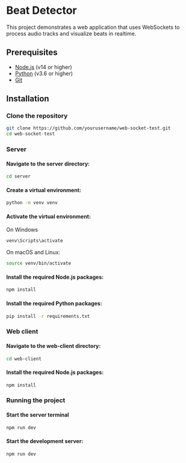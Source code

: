 # Beat Detector 

This project demonstrates a web application that uses WebSockets to process audio tracks and visualize beats in realtime.

## Prerequisites

- [Node.js](https://nodejs.org/) (v14 or higher)
- [Python](https://www.python.org/) (v3.6 or higher)
- [Git](https://git-scm.com/)

## Installation

### Clone the repository

```sh
git clone https://github.com/yourusername/web-socket-test.git
cd web-socket-test
```

### Server 

#### Navigate to the server directory:
```sh
cd server
```

#### Create a virtual environment:
```sh
python -m venv venv
```

#### Activate the virtual environment:
On Windows
```sh
venv\Scripts\activate
```

On macOS and Linux:
```sh
source venv/bin/activate
```

#### Install the required Node.js packages:
```sh
npm install
```

#### Install the required Python packages:
```sh
pip install -r requirements.txt
```

### Web client

#### Navigate to the web-client directory:
```sh
cd web-client
```

#### Install the required Node.js packages:
```sh
npm install
```

### Running the project

#### Start the server terminal
```sh
npm run dev
```

#### Start the development server:
```sh
npm run dev
```

